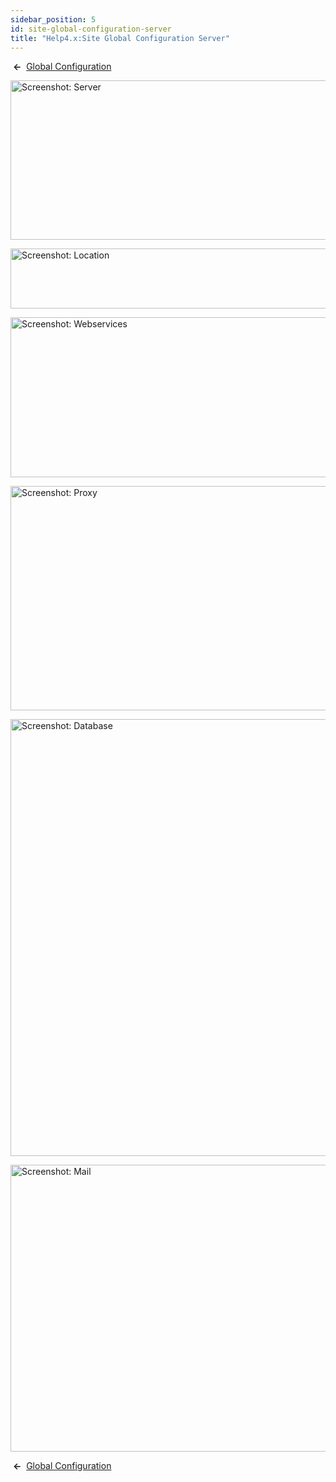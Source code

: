 ```yaml
---
sidebar_position: 5
id: site-global-configuration-server
title: "Help4.x:Site Global Configuration Server"
---
```

 **←**  [Global
Configuration](https://docs.joomla.org/Help4.x:Site_Global_Configuration/en#server "Help4.x:Site Global Configuration/en")

<img
src="https://docs.joomla.org/images/thumb/7/7d/Help-4x-Global-Configuration-server-subscreen-en.png/800px-Help-4x-Global-Configuration-server-subscreen-en.png"
decoding="async"
srcset="https://docs.joomla.org/images/thumb/7/7d/Help-4x-Global-Configuration-server-subscreen-en.png/1200px-Help-4x-Global-Configuration-server-subscreen-en.png 1.5x, https://docs.joomla.org/images/thumb/7/7d/Help-4x-Global-Configuration-server-subscreen-en.png/1600px-Help-4x-Global-Configuration-server-subscreen-en.png 2x"
data-file-width="1883" data-file-height="601" width="800" height="255"
alt="Screenshot: Server" />

<img
src="https://docs.joomla.org/images/thumb/2/29/Help-4x-Global-Configuration-server-location-subscreen-en.png/800px-Help-4x-Global-Configuration-server-location-subscreen-en.png"
decoding="async"
srcset="https://docs.joomla.org/images/thumb/2/29/Help-4x-Global-Configuration-server-location-subscreen-en.png/1200px-Help-4x-Global-Configuration-server-location-subscreen-en.png 1.5x, https://docs.joomla.org/images/thumb/2/29/Help-4x-Global-Configuration-server-location-subscreen-en.png/1600px-Help-4x-Global-Configuration-server-location-subscreen-en.png 2x"
data-file-width="1882" data-file-height="227" width="800" height="96"
alt="Screenshot: Location" />

<img
src="https://docs.joomla.org/images/thumb/2/25/Help-4x-Global-Configuration-server-webservices-subscreen-en.png/800px-Help-4x-Global-Configuration-server-webservices-subscreen-en.png"
decoding="async"
srcset="https://docs.joomla.org/images/thumb/2/25/Help-4x-Global-Configuration-server-webservices-subscreen-en.png/1200px-Help-4x-Global-Configuration-server-webservices-subscreen-en.png 1.5x, https://docs.joomla.org/images/thumb/2/25/Help-4x-Global-Configuration-server-webservices-subscreen-en.png/1600px-Help-4x-Global-Configuration-server-webservices-subscreen-en.png 2x"
data-file-width="1881" data-file-height="603" width="800" height="256"
alt="Screenshot: Webservices" />

<img
src="https://docs.joomla.org/images/thumb/6/6c/Help-4x-Global-Configuration-server-proxy-subscreen-en.png/800px-Help-4x-Global-Configuration-server-proxy-subscreen-en.png"
decoding="async"
srcset="https://docs.joomla.org/images/thumb/6/6c/Help-4x-Global-Configuration-server-proxy-subscreen-en.png/1200px-Help-4x-Global-Configuration-server-proxy-subscreen-en.png 1.5x, https://docs.joomla.org/images/thumb/6/6c/Help-4x-Global-Configuration-server-proxy-subscreen-en.png/1600px-Help-4x-Global-Configuration-server-proxy-subscreen-en.png 2x"
data-file-width="1882" data-file-height="845" width="800" height="359"
alt="Screenshot: Proxy" />

<img
src="https://docs.joomla.org/images/thumb/f/ff/Help-4x-Global-Configuration-server-database-subscreen-en.png/800px-Help-4x-Global-Configuration-server-database-subscreen-en.png"
decoding="async"
srcset="https://docs.joomla.org/images/thumb/f/ff/Help-4x-Global-Configuration-server-database-subscreen-en.png/1200px-Help-4x-Global-Configuration-server-database-subscreen-en.png 1.5x, https://docs.joomla.org/images/thumb/f/ff/Help-4x-Global-Configuration-server-database-subscreen-en.png/1600px-Help-4x-Global-Configuration-server-database-subscreen-en.png 2x"
data-file-width="1882" data-file-height="1644" width="800" height="699"
alt="Screenshot: Database" />

<img
src="https://docs.joomla.org/images/thumb/a/a8/Help-4x-Global-Configuration-server-mail-subscreen-en.png/800px-Help-4x-Global-Configuration-server-mail-subscreen-en.png"
decoding="async"
srcset="https://docs.joomla.org/images/thumb/a/a8/Help-4x-Global-Configuration-server-mail-subscreen-en.png/1200px-Help-4x-Global-Configuration-server-mail-subscreen-en.png 1.5x, https://docs.joomla.org/images/thumb/a/a8/Help-4x-Global-Configuration-server-mail-subscreen-en.png/1600px-Help-4x-Global-Configuration-server-mail-subscreen-en.png 2x"
data-file-width="1882" data-file-height="1080" width="800" height="459"
alt="Screenshot: Mail" />

 **←**  [Global
Configuration](https://docs.joomla.org/Help4.x:Site_Global_Configuration/en#server "Help4.x:Site Global Configuration/en")
